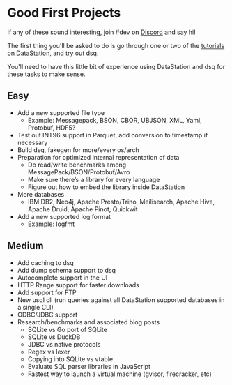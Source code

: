 # Good First Projects

If any of these sound interesting, join #dev on
[Discord](https://discord.multiprocess.io) and say hi!

The first thing you'll be asked to do is go through one or two of the
[tutorials on DataStation](https://datastation.multiprocess.io/docs/),
and [try out dsq](https://github.com/multiprocessio/dsq).

You'll need to have this little bit of experience using DataStation
and dsq for these tasks to make sense.

## Easy

* Add a new supported file type
  * Example: Messagepack, BSON, CBOR, UBJSON, XML, Yaml, Protobuf, HDF5?
* Test out INT96 support in Parquet, add conversion to timestamp if necessary
* Build dsq, fakegen for more/every os/arch
* Preparation for optimized internal representation of data
  * Do read/write benchmarks among MessagePack/BSON/Protobuf/Avro
  * Make sure there’s a library for every language
  * Figure out how to embed the library inside DataStation
* More databases
  * IBM DB2, Neo4j, Apache Presto/Trino, Meilisearch, Apache Hive, Apache Druid, Apache Pinot, Quickwit
* Add a new supported log format
  * Example: logfmt

## Medium

* Add caching to dsq
* Add dump schema support to dsq
* Autocomplete support in the UI
* HTTP Range support for faster downloads
* Add support for FTP
* New usql cli (run queries against all DataStation supported databases in a single CLI)
* ODBC/JDBC support
* Research/benchmarks and associated blog posts
  * SQLite vs Go port of SQLite
  * SQLite vs DuckDB
  * JDBC vs native protocols
  * Regex vs lexer
  * Copying into SQLite vs vtable
  * Evaluate SQL parser libraries in JavaScript
  * Fastest way to launch a virtual machine (gvisor, firecracker, etc)
